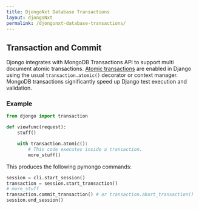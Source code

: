 ```yaml
---
title: DjongoNxt Database Transactions
layout: djongoNxt
permalink: /djongonxt-database-transactions/
---
```



## Transaction and Commit 

Djongo integrates with MongoDB Transactions API to support multi document atomic transactions. [Atomic transactions](https://docs.djangoproject.com/en/3.0/topics/db/transactions/) are enabled in Django using the usual `transaction.atomic()` decorator or context manager. MongoDB transactions significantly speed up Django test execution and validation.

### Example

```python
from djongo import transaction

def viewfunc(request):
    stuff()

    with transaction.atomic():
        # This code executes inside a transaction.
        more_stuff()
```

This produces the following pymongo commands:

```python
session = cli.start_session()
transaction = session.start_transaction()
# more_stuff
transaction.commit_transaction() # or transaction.abort_transaction()
session.end_session()
```
